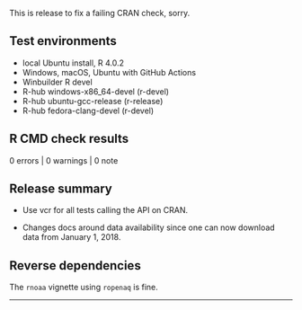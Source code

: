 This is release to fix a failing CRAN check, sorry.

## Test environments
* local Ubuntu install, R 4.0.2
* Windows, macOS, Ubuntu with GitHub Actions
* Winbuilder R devel
* R-hub windows-x86_64-devel (r-devel)
* R-hub ubuntu-gcc-release (r-release)
* R-hub fedora-clang-devel (r-devel)

## R CMD check results

0 errors | 0 warnings | 0 note

## Release summary

* Use vcr for all tests calling the API on CRAN.

* Changes docs around data availability since one can now download data from January 1, 2018.

## Reverse dependencies

The `rnoaa` vignette using `ropenaq` is fine.

---


